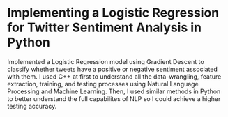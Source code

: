 # Implementing a Logistic Regression for Twitter Sentiment Analysis in Python  
 Implemented a Logistic Regression model using Gradient Descent to classify whether tweets have a positive or negative sentiment associated with them. I used C++ at first to understand all the data-wrangling, feature extraction, training, and testing processes using Natural Language Processing and Machine Learning. Then, I used similar methods in Python to better understand the full capabilites of NLP so I could achieve a higher testing accuracy.
